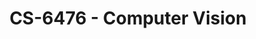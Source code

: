---
layout: course
title: CS-6476 - Computer Vision
aliases: CV
course_id: CS-6476
permalink: /CS-6476/
avg_difficulty: 4.05
avg_rating: 3.75
avg_workload: 21.48
---